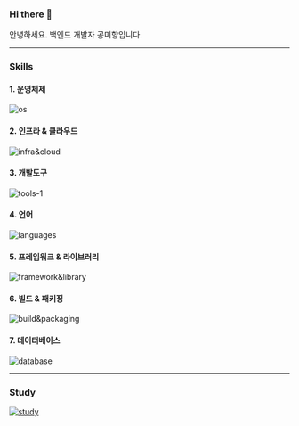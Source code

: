 ### Hi there 👋
안녕하세요. 백엔드 개발자 공미향입니다.

-----

### Skills
#### 1. 운영체제
![os](https://skillicons.dev/icons?i=linux,apple,windows&theme=light)

#### 2. 인프라 & 클라우드
![infra&cloud](https://skillicons.dev/icons?i=aws,jenkins,githubactions&theme=light)

#### 3. 개발도구
![tools-1](https://skillicons.dev/icons?i=idea,eclipse&theme=light)

#### 4. 언어
![languages](https://skillicons.dev/icons?i=java,kotlin,js&theme=light)

#### 5. 프레임워크 & 라이브러리
![framework&library](https://skillicons.dev/icons?i=spring,nodejs,vue,react,jquery&theme=light)

#### 6. 빌드 & 패키징
![build&packaging](https://skillicons.dev/icons?i=gradle,maven&theme=light)

#### 7. 데이터베이스
![database](https://skillicons.dev/icons?i=postgresql,mysql&theme=light)

-----

### Study
[![study](https://skillicons.dev/icons?i=notion&theme=light)](https://tulip-spoonbill-238.notion.site/Study-1068c17968e48093a325cc79dd91ff9d)

